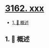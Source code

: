 # [3162. xxx](https://github.com/Tdahuyou/TNotes.leetcode/tree/main/notes/3162.%20xxx)

<!-- region:toc -->

- [1. 📝 概述](#1--概述)

<!-- endregion:toc -->

## 1. 📝 概述
